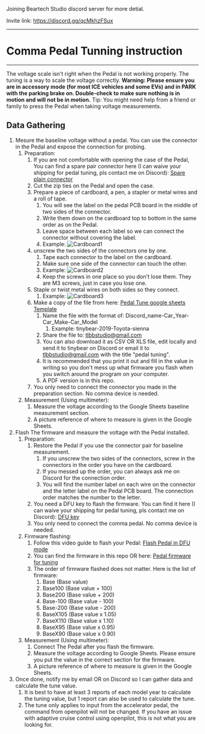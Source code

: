 Joining Beartech Studio discord server for more detial. 

Invite link: https://discord.gg/qcMkhzFSux


---


# Comma Pedal Tunning instruction
---
The voltage scale isn't right when the Pedal is not working properly. The tuning is a way to scale the voltage correctly.
**Warning: Please ensure you are in accessory mode (for most ICE vehicles and some EVs) and in PARK  with the parking brake on. Double-check to make sure nothing is in motion and will not be in motion.**
Tip: You might need help from a friend or family to press the Pedal when taking voltage measurements.
## Data Gathering
1. Mesure the baseline voltage without a pedal. You can use the connector in the Pedal and expose the connection for probing.
   1. Preparation:
      1. If you are not comfortable with opening the case of the Pedal, You can find a spare pair connector here (I can waive your shipping for pedal tuning, pls contact me on Discord): [Spare plain connector](https://shop.tlbb.ca/products/copy-of-connectors-for-honda-toyota-gm-vw-plain-connector)
      2. Cut the zip ties on the Pedal and open the case.
      3. Prepare a piece of cardboard, a pen, a stapler or metal wires and a roll of tape.
         1. You will see the label on the pedal PCB board in the middle of two sides of the connector. 
         2. Write them down on the cardboard top to bottom in the same order as on the Pedal. 
         3. Leave space between each label so we can connect the connector without covering the label.
         4. Example: ![Cardboard1](/img/cardboard1.jpg)
      4. unscrew the two sides of the connectors one by one.
         1. Tape each connector to the label on the cardboard.
         2. Make sure one side of the connector can touch the other.
         3. Example: ![Cardboard2](/img/cardboard2.jpg)
         4. Keep the screws in one place so you don't lose them. They are M3 screws, just in case you lose one.
      5. Staple or twist metal wires on both sides so they connect.
         1. Example: ![Cardboard3](/img/cardboard3.jpg)
      6. Make a copy of the file from here: [Pedal Tune google sheets Template](https://docs.google.com/spreadsheets/d/1ouTLbtZo-gkmOsDZUQalfS_RvJQIARuTajHyPTTipL0/edit?usp=sharing)
         1. Name the file with the format of: Discord_name-Car_Year-Car_Make-Car_Model
            1. Example: tinybear-2019-Toyota-sienna
         2. Share the file to: tlbbstudio@gmail.com
         3. You can also download it as CSV OR XLS file, edit locally and send it to tinybear on Discord or email it to tlbbstudio@gmail.com with the title "pedal tuning".
         4. It is recommended that you print it out and fill in the value in writing so you don't mess up what firmware you flash when you switch around the program on your computer.
         5. A PDF version is in this repo.
      7. You only need to connect the connector you made in the preparation section. No comma device is needed.
   2. Measurement (Using multimeter):
      1. Measure the voltage according to the Google Sheets baseline measurement section.
      2. A picture reference of where to measure is given in the Google Sheets.
2. Flash The firmware and measure the voltage with the Pedal installed.
   1. Preparation:
      1. Restore the Pedal if you use the connector pair for baseline measurement.
         1. If you unscrew the two sides of the connectors, screw in the connectors in the order you have on the cardboard. 
         2. If you messed up the order, you can always ask me on Discord for the connection order.
         3. You will find the number label on each wire on the connector and the letter label on the Pedal PCB board. The connection order matches the number to the letter.
      2. You need a DFU key to flash the firmware. You can find it here (I can waive your shipping for pedal tuning, pls contact me on Discord): [DFU key](https://shop.tlbb.ca/products/dfu-key)
      3. You only need to connect the comma pedal. No comma device is needed.
   2. Firmware flashing:
      1. Follow this video guide to flash your Pedal: [Flash Pedal in DFU mode](https://youtu.be/DNf0OGwXUUQ)
      2. You can find the firmware in this repo OR here: [Pedal firmware for tuning](https://github.com/fraserxiong/panda_firmware/tree/Pedal_tune/Firmware)
      3. The order of firmware flashed does not matter. Here is the list of firmware:
         1. Base (Base value)
         2. Base100 (Base value + 100)
         3. Base200 (Base value + 200)
         4. Base-100 (Base value - 100)
         5. Base-200 (Base value - 200)
         6. BaseX105 (Base value x 1.05)
         7. BaseX110 (Base value x 1.10)
         8. BaseX95 (Base value x 0.95)
         9. BaseX90 (Base value x 0.90)
   3. Measurement (Using multimeter):
      1. Connect The Pedal after you flash the firmware.
      2. Measure the voltage according to Google Sheets. Please ensure you put the value in the correct section for the firmware.
      3. A picture reference of where to measure is given in the Google Sheets.
3. Once done, notify me by email OR on Discord so I can gather data and calculate the tune value.
   1. It is best to have at least 3 reports of each model year to calculate the tuning value, but 1 report can also be used to calculate the tune.
   2. The tune only applies to input from the accelerator pedal, the command from openpilot will not be changed. If you have an issue with adaptive cruise control using openpilot, this is not what you are looking for. 